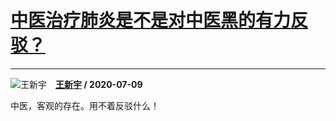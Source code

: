 # [中医治疗肺炎是不是对中医黑的有力反驳？](https://www.zhihu.com/answer/1328795019)

------------------------------------------------------------------

![王新宇](https://pic1.zhimg.com/v2-d4fcc38a08abbd1989b798371e185223.jpg?source=1940ef5c "王新宇")&emsp;**[王新宇](https://www.zhihu.com/people/wxy821) / 2020-07-09**

中医，客观的存在。用不着反驳什么！

